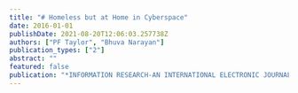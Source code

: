 ```yaml
---
title: "# Homeless but at Home in Cyberspace"
date: 2016-01-01
publishDate: 2021-08-20T12:06:03.257738Z
authors: ["PF Taylor", "Bhuva Narayan"]
publication_types: ["2"]
abstract: ""
featured: false
publication: "*INFORMATION RESEARCH-AN INTERNATIONAL ELECTRONIC JOURNAL*"
---
```



